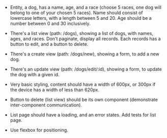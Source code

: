 
- Entity, a dog, has a name, age, and a race (choose 5 races, one dog will belong to one of your chosen 5 races). Name should consist of lowercase letters, with a length between 5 and 20. Age should be a number between 0 and 30 inclusively.

- There's a list view (path: /dogs), showing a list of dogs, with names, ages, and races. Don't paginate, display all records. Each records has a button to edit, and a button to delete.

- There's a create view (path: /dogs/new), showing a form, to add a new dog.

- There's an update view (path: /dogs/edit/:id), showing a form, to update the dog with a given id.

- Very basic styling, content should have a width of 600px, or 300px if the device has a width of less than 620px.

- Button to delete (list view) should be its own component (demonstrate inter-component communication).

- List page should have a loading, and an error states. Add tests for list page.

- Use flexbox for positioning.